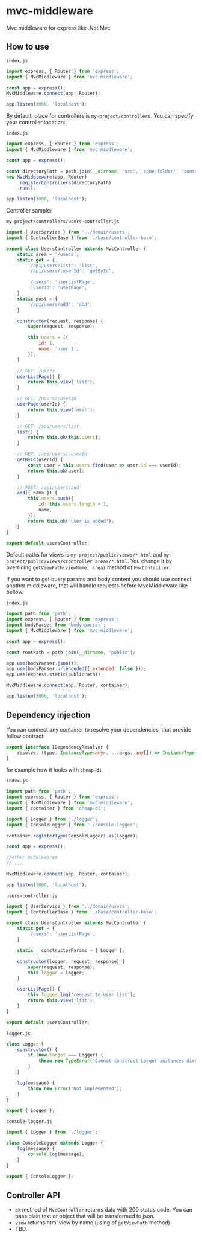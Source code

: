 # mvc-middleware
Mvc middleware for express like .Net Mvc

## How to use

`index.js`
```js
import express, { Router } from 'express';
import { MvcMiddleware } from 'mvc-middleware';

const app = express();
MvcMiddleware.connect(app, Router);

app.listen(3000, 'localhost');
```

By default, place for controllers is `my-project/controllers`. 
You can specify your controller location:

`index.js`
```js
import express, { Router } from 'express';
import { MvcMiddleware } from 'mvc-middleware';

const app = express();

const directoryPath = path.join(__dirname, 'src', 'some-folder', 'controllers');
new MvcMiddleware(app, Router)
    .registerControllers(directoryPath)
    .run();

app.listen(3000, 'localhost');
```

Controller sample:

`my-project/controllers/users-controller.js`
```js
import { UserService } from '../domain/users';
import { ControllerBase } from './base/controller-base';

export class UsersController extends MvcController {
    static area = '/users';
    static get = {
        '/api/users/list': 'list',
        '/api/users/:userId': 'getById',

        '/users': 'userListPage',
        ':userId': 'userPage',
    }
    static post = {
        '/api/users/add': 'add',
    }

    constructor(request, response) {
        super(request, response);

        this.users = [{
            id: 1,
            name: 'user 1',        
        }];
    }

    // GET: /users
    userListPage() {
        return this.view('list');
    }

    // GET: /users/:userId
    userPage(userId) {
        return this.view('user');
    }

    // GET: /api/users/list
    list() {
        return this.ok(this.users);
    }

    // GET: /api/users/:userId
    getById(userId) {
        const user = this.users.find(user => user.id === userId);
        return this.ok(user);
    }

    // POST: /api/users/add
    add({ name }) {
        this.users.push({
            id: this.users.length + 1,
            name,
        });
        return this.ok('user is added');
    }
}

export default UsersController;
```

Default paths for views is `my-project/public/views/*.html` and `my-project/public/views/<controller area>/*.html`. 
You change it by overriding `getViewPath(viewName, area)` method of `MvcController`.


If you want to get query params and body content you should use connect another middleware, that will handle requests before MvcMiddleware like bellow.

`index.js`
```js
import path from 'path';
import express, { Router } from 'express';
import bodyParser from 'body-parser';
import { MvcMiddleware } from 'mvc-middleware';

const app = express();

const rootPath = path.join(__dirname, 'public');

app.use(bodyParser.json());
app.use(bodyParser.urlencoded({ extended: false }));
app.use(express.static(publicPath));

MvcMiddleware.connect(app, Router, container);

app.listen(3000, 'localhost');
```

## Dependency injection
You can connect any container to resolve your dependencies, that provide follow contract:
```ts
export interface IDependencyResolver {
    resolve: (type: InstanceType<any>, ...args: any[]) => InstanceType<any>;
}
```

for example how it looks with `cheap-di`

`index.js`
```js
import path from 'path';
import express, { Router } from 'express';
import { MvcMiddleware } from 'mvc-middleware';
import { container } from 'cheap-di';

import { Logger } from './logger';
import { ConsoleLogger } from './console-logger';

container.registerType(ConsoleLogger).as(Logger);

const app = express();

//other middlewares
// ...

MvcMiddleware.connect(app, Router, container);

app.listen(3000, 'localhost');
```

`users-controller.js`
```js
import { UserService } from '../domain/users';
import { ControllerBase } from './base/controller-base';

export class UsersController extends MvcController {
    static get = {
        '/users': 'userListPage',
    }

    static __constructorParams = [ Logger ];

    constructor(logger, request, response) {
        super(request, response);
        this.logger = logger;
    }

    userListPage() {
        this.logger.log('request to user list');
        return this.view('list');
    }
}

export default UsersController;
```

`logger.js`
```js
class Logger {
    constructor() {
        if (new.target === Logger) {
            throw new TypeError('Cannot construct Logger instances directly');
        }
    }

    log(message) {
        throw new Error("Not implemented");
    }
}

export { Logger };
```

`console-logger.js`
```js
import { Logger } from './logger';

class ConsoleLogger extends Logger {
    log(message) {
        console.log(message);
    }
}

export { ConsoleLogger };

```

## Controller API
 - `ok` method of `MvcController` returns data with 200 status code. You can pass plain text or object that will be transformed to json.
 - `view` returns html view by name (using of `getViewPath` method)
 - TBD.
